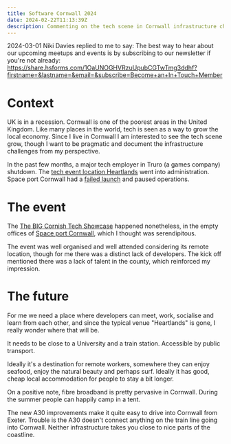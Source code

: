 ```yaml
---
title: Software Cornwall 2024
date: 2024-02-22T11:13:39Z
description: Commenting on the tech scene in Cornwall infrastructure challenges
---
```


2024-03-01 Niki Davies replied to me to say: The best way to hear about our upcoming meetups and events is by
subscribing to our newsletter if you're not already:
https://share.hsforms.com/1OaUNOGHVRzuUpubCGTwTmg3ddhf?firstname=&lastname=&email=&subscribe=Become+an+In+Touch+Member

# Context

UK is in a recession.  Cornwall is one of the poorest areas in the United
Kingdom. Like many places in the world, tech is seen as a way to grow the local
economy. Since I live in Cornwall I am interested to see the tech scene grow,
though I want to be pragmatic and document the infrastructure challenges from my perspective.

In the past few months, a major tech employer in Truro (a games company)
shutdown. The [tech event location
Heartlands](https://www.heartlandscornwall.com/) went into administration.
Space port Cornwall had a [failed
launch](https://www.bbc.co.uk/news/uk-england-cornwall-64253375) and paused
operations.

# The event

The [The BIG Cornish Tech
Showcase](https://softwarecornwall.org/event/the-big-cornish-tech-showcase/)
happened nonetheless, in the empty offices of [Space port
Cornwall](https://spaceportcornwall.com/), which I thought was serendipitous.

The event was well organised and well attended considering its remote location,
though for me there was a distinct lack of developers. The kick off mentioned
there was a lack of talent in the county, which reinforced my impression.

# The future

For me we need a place where developers can meet, work, socialise and learn
from each other, and since the typical venue "Heartlands" is gone, I really
wonder where that will be.

It needs to be close to a University and a train station. Accessible by public
transport.

Ideally it's a destination for remote workers, somewhere they can enjoy
seafood, enjoy the natural beauty and perhaps surf. Ideally it has good, cheap
local accommodation for people to stay a bit longer.

On a positive note, fibre broadband is pretty pervasive in Cornwall. During the
summer people can happily camp in a tent.

The new A30 improvements make it quite easy to drive into Cornwall from Exeter.
Trouble is the A30 doesn't connect anything on the train line going into
Cornwall. Neither infrastructure takes you close to nice parts of the
coastline.
